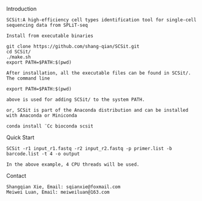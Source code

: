 Introduction

    SCSit:A high-efficiency cell types identification tool for single-cell sequencing data from SPLiT-seq

    Install from executable binaries

    git clone https://github.com/shang-qian/SCSit.git
    cd SCSit/
    ./make.sh
    export PATH=$PATH:$(pwd)

    After installation, all the executable files can be found in SCSit/. The command line

    export PATH=$PATH:$(pwd)

    above is used for adding SCSit/ to the system PATH.
    
    or, SCSit is part of the Anaconda distribution and can be installed with Anaconda or Miniconda
    
    conda install ¨Cc bioconda scsit


Quick Start

    SCSit -r1 input_r1.fastq -r2 input_r2.fastq -p primer.list -b barcode.list -t 4 -o output

    In the above example, 4 CPU threads will be used.
Contact

    Shangqian Xie, Email: sqianxie@foxmail.com
    Meiwei Luan, Email: meiweiluan@163.com
